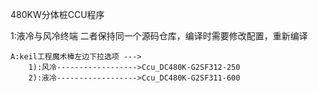 480KW分体桩CCU程序


1:液冷与风冷终端
二者保持同一个源码仓库，编译时需要修改配置，重新编译
                
    A:keil工程魔术棒左边下拉选项 --->
        1):风冷------------------>Ccu_DC480K-G2SF312-250
        2):液冷------------------>Ccu_DC480K-G2SF311-600


